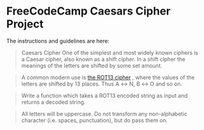 # FreeCodeCamp Caesars Cipher Project

The instructions and guidelines are here:

> Caesars Cipher
One of the simplest and most widely known ciphers is a Caesar cipher, also known
as a shift cipher. In a shift cipher the meanings of the letters are shifted by
some set amount.

> A common modern use is [the ROT13 cipher](https://en.wikipedia.org/wiki/ROT13)
, where the values of the letters are
shifted by 13 places. Thus A ↔ N, B ↔ O and so on.

> Write a function which takes a ROT13 encoded string as input and returns a
decoded string.

> All letters will be uppercase. Do not transform any non-alphabetic character
(i.e. spaces, punctuation), but do pass them on.
